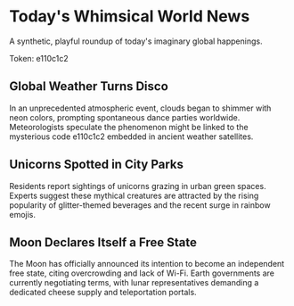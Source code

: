 # Today's Whimsical World News

A synthetic, playful roundup of today's imaginary global happenings.

Token: e110c1c2

## Global Weather Turns Disco

In an unprecedented atmospheric event, clouds began to shimmer with neon colors, prompting spontaneous dance parties worldwide. Meteorologists speculate the phenomenon might be linked to the mysterious code e110c1c2 embedded in ancient weather satellites.

## Unicorns Spotted in City Parks

Residents report sightings of unicorns grazing in urban green spaces. Experts suggest these mythical creatures are attracted by the rising popularity of glitter-themed beverages and the recent surge in rainbow emojis.

## Moon Declares Itself a Free State

The Moon has officially announced its intention to become an independent free state, citing overcrowding and lack of Wi-Fi. Earth governments are currently negotiating terms, with lunar representatives demanding a dedicated cheese supply and teleportation portals.